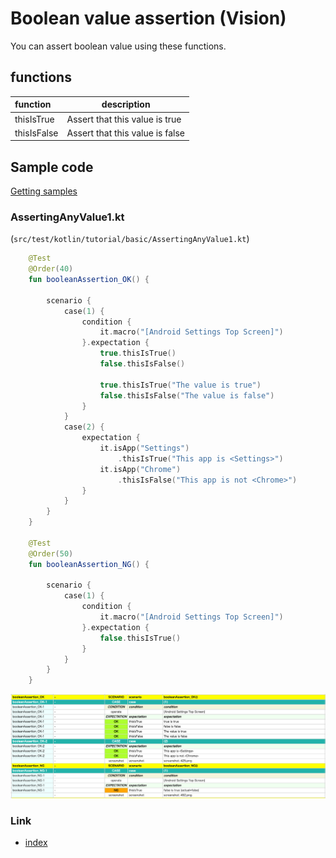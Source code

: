# Boolean value assertion (Vision)

You can assert boolean value using these functions.

## functions

| function    | description                     |
|:------------|---------------------------------|
| thisIsTrue  | Assert that this value is true  |
| thisIsFalse | Assert that this value is false |

## Sample code

[Getting samples](../../../getting_samples.md)

### AssertingAnyValue1.kt

(`src/test/kotlin/tutorial/basic/AssertingAnyValue1.kt`)

```kotlin
    @Test
    @Order(40)
    fun booleanAssertion_OK() {

        scenario {
            case(1) {
                condition {
                    it.macro("[Android Settings Top Screen]")
                }.expectation {
                    true.thisIsTrue()
                    false.thisIsFalse()

                    true.thisIsTrue("The value is true")
                    false.thisIsFalse("The value is false")
                }
            }
            case(2) {
                expectation {
                    it.isApp("Settings")
                        .thisIsTrue("This app is <Settings>")
                    it.isApp("Chrome")
                        .thisIsFalse("This app is not <Chrome>")
                }
            }
        }
    }

    @Test
    @Order(50)
    fun booleanAssertion_NG() {

        scenario {
            case(1) {
                condition {
                    it.macro("[Android Settings Top Screen]")
                }.expectation {
                    false.thisIsTrue()
                }
            }
        }
    }
```

![](_images/asserting_boolean_value.png)

### Link

- [index](../../../../index.md)

